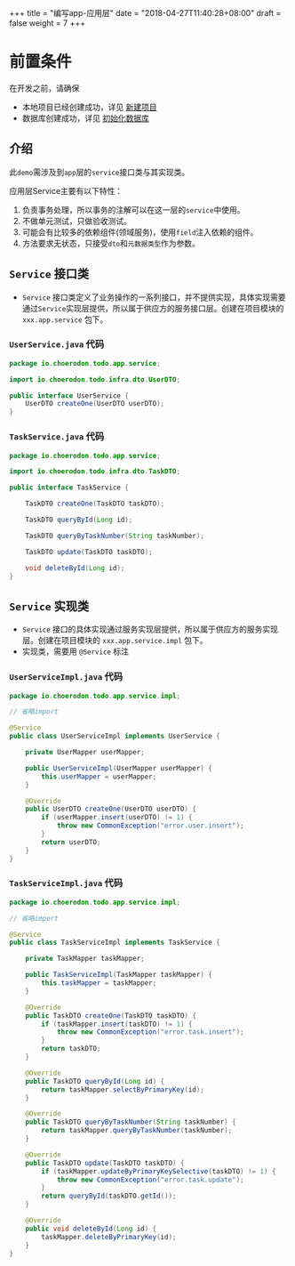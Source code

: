 +++
title = "编写app-应用层"
date = "2018-04-27T11:40:28+08:00"
draft = false
weight = 7
+++

# 前置条件

在开发之前，请确保

* 本地项目已经创建成功，详见 [新建项目](../create_project/)
* 数据库创建成功，详见 [初始化数据库](../init_db/)

## 介绍

此`demo`需涉及到`app`层的`service`接口类与其实现类。

应用层Service主要有以下特性：

1. 负责事务处理，所以事务的注解可以在这一层的`service`中使用。
2. 不做单元测试，只做验收测试。
3. 可能会有比较多的依赖组件(领域服务)，使用`field`注入依赖的组件。
4. 方法要求无状态，只接受`dto`和`元数据类型`作为参数。

## `Service` 接口类

- `Service` 接口类定义了业务操作的一系列接口，并不提供实现，具体实现需要通过`Service`实现层提供，所以属于供应方的服务接口层。创建在项目模块的 `xxx.app.service` 包下。

### `UserService.java` 代码 
```java
package io.choerodon.todo.app.service;

import io.choerodon.todo.infra.dto.UserDTO;

public interface UserService {
    UserDTO createOne(UserDTO userDTO);
}
```

### `TaskService.java` 代码 
```java
package io.choerodon.todo.app.service;

import io.choerodon.todo.infra.dto.TaskDTO;

public interface TaskService {

    TaskDTO createOne(TaskDTO taskDTO);

    TaskDTO queryById(Long id);

    TaskDTO queryByTaskNumber(String taskNumber);

    TaskDTO update(TaskDTO taskDTO);

    void deleteById(Long id);
}
```

## `Service` 实现类

* `Service` 接口的具体实现通过服务实现层提供，所以属于供应方的服务实现层。创建在项目模块的 `xxx.app.service.impl` 包下。
* 实现类，需要用 `@Service` 标注

### `UserServiceImpl.java` 代码 
```java
package io.choerodon.todo.app.service.impl;

// 省略import

@Service
public class UserServiceImpl implements UserService {

    private UserMapper userMapper;

    public UserServiceImpl(UserMapper userMapper) {
        this.userMapper = userMapper;
    }

    @Override
    public UserDTO createOne(UserDTO userDTO) {
        if (userMapper.insert(userDTO) != 1) {
            throw new CommonException("error.user.insert");
        }
        return userDTO;
    }
}

```

### `TaskServiceImpl.java` 代码 
```java
package io.choerodon.todo.app.service.impl;

// 省略import

@Service
public class TaskServiceImpl implements TaskService {

    private TaskMapper taskMapper;

    public TaskServiceImpl(TaskMapper taskMapper) {
        this.taskMapper = taskMapper;
    }

    @Override
    public TaskDTO createOne(TaskDTO taskDTO) {
        if (taskMapper.insert(taskDTO) != 1) {
            throw new CommonException("error.task.insert");
        }
        return taskDTO;
    }

    @Override
    public TaskDTO queryById(Long id) {
        return taskMapper.selectByPrimaryKey(id);
    }

    @Override
    public TaskDTO queryByTaskNumber(String taskNumber) {
        return taskMapper.queryByTaskNumber(taskNumber);
    }

    @Override
    public TaskDTO update(TaskDTO taskDTO) {
        if (taskMapper.updateByPrimaryKeySelective(taskDTO) != 1) {
            throw new CommonException("error.task.update");
        }
        return queryById(taskDTO.getId());
    }

    @Override
    public void deleteById(Long id) {
        taskMapper.deleteByPrimaryKey(id);
    }
}

```